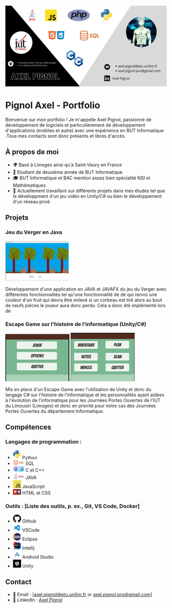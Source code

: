 ![Bannière](https://github.com/Axel230303/Image/blob/main/Axel%20Pignol.jpg)

# Pignol Axel - Portfolio

Bienvenue sur mon portfolio ! Je m'appelle Axel Pignol, passionné de développement de logiciels et particulièrement de développement d'applications (mobiles et autre) 
avec une expérience en BUT Informatique .Tous mes contacts sont donc présents et libres d'accès.

## À propos de moi

- 🌍 Basé à Limoges ainsi qu'à Saint-Vaury en France
- 💼 Etudiant de deuxième année de BUT Informatique
- 🎓 BUT Informatique et BAC mention assez bien spécialité NSI et Mathématiques
- 🚀 Actuellement travaillant sur différents projets dans mes études tel que le développment d'un jeu vidéo en Unity/C# ou bien le développement d'un réseau privé

## Projets

### Jeu du Verger en Java
<img src="https://github.com/Axel230303/Image/blob/main/Leverger.png" width="200">

Développement d'une application en JAVA et JAVAFX du jeu du Verger avec différentes fonctionnalités tel qu'une fonctionnalité de dé qui renvoi une couleur d'un fruit qui devra être enlevé si un corbeau est tiré alors au bout de neufs pièces le joueur aura donc perdu.
Cela a donc été implémenté lors de 

### Escape Game sur l'histoire de l'informatique (Unity/C#)
<img src="https://github.com/Axel230303/Image/blob/main/Unity2.png" width="200">
<img src="https://github.com/Axel230303/Image/blob/main/Unity.png" width="200">

Mis en place d'un Escape Game avec l'utilisation de Unity et donc du langage C# sur l'histoire de l'informatique et les personnalités ayant aidées à l'évolution de l'informatique pour les Journées Portes Ouvertes de l'IUT du Limousin (Limoges) et donc en priorité pour notre cas des Journées Portes Ouvertes du département Informatique.
 

## Compétences

### Langages de programmation : 
- <img src="https://github.com/Axel230303/Image/blob/main/Python.jpg" width="25"> Python
- <img src="https://github.com/Axel230303/Image/blob/main/sql.png" width="35"> SQL
- <img src="https://github.com/Axel230303/Image/blob/main/CC++.png" width="35"> C et C++
- <img src="https://github.com/Axel230303/Image/blob/main/java.png" width="35"> JAVA
- <img src="https://github.com/Axel230303/Image/blob/main/JS.png" width="25"> JavaScript
- <img src="https://github.com/Axel230303/Image/blob/main/htmlcss.jpg" width="25"> HTML et CSS

### Outils : [Liste des outils, p. ex., Git, VS Code, Docker]
- <img src="https://github.com/Axel230303/Image/blob/main/github.png" width="25"> Github
- <img src="https://github.com/Axel230303/Image/blob/main/vscode.jpg" width="25"> VSCode
- <img src="https://github.com/Axel230303/Image/blob/main/eclipse.jpg" width="25"> Eclipse
- <img src="https://github.com/Axel230303/Image/blob/main/intellij.jpg" width="25"> Intellij
- <img src="https://github.com/Axel230303/Image/blob/main/android.png" width="25"> Android Studio
- <img src="https://github.com/Axel230303/Image/blob/main/unitylogo.png" width="25"> Unity

## Contact

- 📧 Email : [axel.pignol@etu.unilim.fr or axel.pignol.pro@gmail.com]
- 💼 LinkedIn : [Axel Pignol](https://www.linkedin.com/in/axel-pignol-6b27042a4/)

